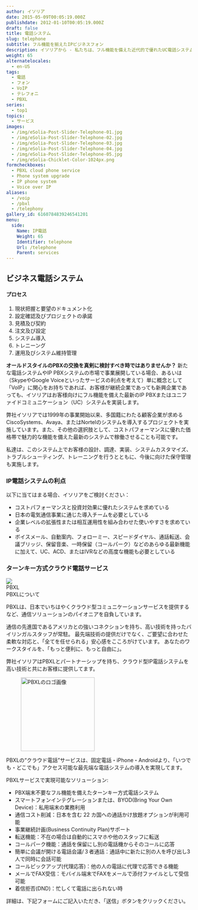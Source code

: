 ```yaml
---
author: イソリア
date: 2015-05-09T00:05:19.000Z
publishdate: 2012-01-10T00:05:19.000Z
draft: false
title: 電話システム
slug: telephone
subtitle: フル機能を揃えたIPビジネスフォン
description: イソリアから - 私たちは、フル機能を備えた近代的で優れたUC電話システムの導入を成功させることでお客様のコストを削減し、効率を高めます。クラウド型電話サービスが利用可能に。
weight: 65
alternatelocales:
  - en-US
tags:
  - 電話
  - フォン
  - VoIP
  - テレフォニ
  - PBXL
series:
  - top1
topics:
  - サービス
images:
  - /img/eSolia-Post-Slider-Telephone-01.jpg
  - /img/eSolia-Post-Slider-Telephone-02.jpg
  - /img/eSolia-Post-Slider-Telephone-03.jpg
  - /img/eSolia-Post-Slider-Telephone-04.jpg
  - /img/eSolia-Post-Slider-Telephone-05.jpg
  - /img/eSolia-Chicklet-Color-1024px.png
formcheckboxes:
  - PBXL cloud phone service
  - Phone system upgrade
  - IP phone system
  - Voice over IP
aliases:
  - /voip
  - /pbxl
  - /telephony
gallery_id: 6160784839246541201
menu:
  side:
    Name: IP電話
    Weight: 65
    Identifier: telephone
    Url: /telephone
    Parent: services
---
```


## ビジネス電話システム

<div class="esolia-card-panel blue darken-4 z-depth-1">
  <h4 class="center green-text text-accent-3">プロセス</h4>
    <ol>
      <li class="white-text">現状把握と要望のドキュメント化</li>
      <li class="white-text">設定確認及びプロジェクトの承諾</li>
      <li class="white-text">見積及び契約</li>
      <li class="white-text">注文及び設定</li>
      <li class="white-text">システム導入</li>
      <li class="white-text">トレニーング</li>
      <li class="white-text">運用及びシステム維持管理</li>
    </ol>
</div>

**オールドスタイルのPBXの交換を真剣に検討すべき時ではありませんか？** 
新たな電話システムやIP PBXシステムの市場で事業展開している場合、あるいは（SkypeやGoogle Voiceといったサービスの利点を考えて）単に概念として「VoIP」に関心をお持ちであれば、お客様が継続企業であっても新興企業であっても、イソリアはお客様向けにフル機能を備えた最新のIP PBXまたはユニファイドコミュニケーション（UC）システムを実装します。


弊社イソリアでは1999年の事業開始以来、多国籍にわたる顧客企業が求めるCiscoSystems、Avaya、またはNortelのシステムを導入するプロジェクトを実施しています。また、その他の選択肢として、コストパフォーマンスに優れた価格帯で魅力的な機能を備えた最新のシステムで稼働させることも可能です。


私達は、このシステム上でお客様の設計、調達、実装、システムカスタマイズ、トラブルシューティング、トレーニングを行うとともに、今後に向けた保守管理も実施します。

### IP電話システムの利点

以下に当てはまる場合、イソリアをご検討ください：

* コストパフォーマンスと投資対効果に優れたシステムを求めている
* 日本の電気通信事業に通じた導入チームを必要としている
* 企業レベルの拡張性または相互運用性を組み合わせた使いやすさを求めている
* ボイスメール、自動案内、フォローミー、スピードダイヤル、通話転送、会議ブリッジ、保留音楽、一時保留（コールパーク）などのあらゆる最新機能に加えて、UC、ACD、またはIVRなどの高度な機能も必要としている

### ターンキー方式クラウド電話サービス

<div class="card">
  <div class="card-image waves-effect waves-block waves-light">
    <img class="activator" src="/img/eSolia-Post-Slider-Office-Moves-01.jpg">
  </div>
  <div class="card-content">
    <span class="card-title activator grey-text text-darken-4">PBXL <i class="mdi-navigation-more-vert right green-text text-accent-3"></i></span>
  </div>
  <div class="card-reveal">
    <span class="card-title grey-text text-darken-4">PBXLについて <i class="mdi-navigation-close right red-text text-accent-3"></i></span>
    <p>PBXLは、日本でいちはやくクラウド型コミュニケーションサービスを提供するなど、通信ソリューションのパイオニアを自負しています。</p><p>通信の先進国であるアメリカとの強いコネクションを持ち、高い技術を持ったバイリンガルスタッフが常駐。
最先端技術の提供だけでなく、ご要望に合わせた柔軟な対応と、「全てを任せられる」安心感をこころがけています。
あなたのワークスタイルを、「もっと便利に、もっと自由に」。</p>
  </div>
</div>

弊社イソリアはPBXLとパートナーシップを持ち、クラウド型IP電話システムを高い技術と共にお客様に提供してます。

<figure class="image-container">
<img class="materialboxed right responsive-img" width="200" data-caption="イソリアのパートナーのPBXLロゴ" alt="PBXLのロゴ画像" src="/img/pbxl-logo.png" >
</figure>

PBXLの“クラウド電話”サービスは、固定電話・iPhone・Androidより、「いつでも・どこでも」アクセス可能な最先端な電話システムの導入を実現してます。

PBXLサービスで実現可能なソリューション:

* PBX端末不要なフル機能を備えたターンキー方式電話システム
* スマートフォンインテグレーションまたは、BYOD(Bring Your Own Device)：私用端末の業務利用
* 通信コスト削減：日本を含む 22 カ国への通話かけ放題オプションが利用可能
* 事業継続計画(Business Continuity Plan)サポート
* 転送機能：不在の場合は自動的にスマホや他のスタッフに転送
* コールパーク機能：通話を保留にし別の電話機からそのコールに応答
* 簡単に会議が開ける電話会議/３者通話：通話中に新たに別の人を呼び出し3人で同時に会話可能
* コールピックアップ(代理応答)：他の人の電話に代理で応答できる機能
* メールでFAX受信：モバイル端末でFAXをメールで添付ファイルとして受信可能
* 着信拒否(DND)：忙しくて電話に出られない時

詳細は、下記フォームにご記入いただき、「送信」ボタンをクリックください。

